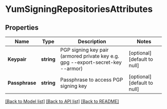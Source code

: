 # YumSigningRepositoriesAttributes

## Properties
Name | Type | Description | Notes
------------ | ------------- | ------------- | -------------
**Keypair** | **string** | PGP signing key pair (armored private key e.g. gpg --export-secret-key --armor) | [optional] [default to null]
**Passphrase** | **string** | Passphrase to access PGP signing key | [optional] [default to null]

[[Back to Model list]](../README.md#documentation-for-models) [[Back to API list]](../README.md#documentation-for-api-endpoints) [[Back to README]](../README.md)

